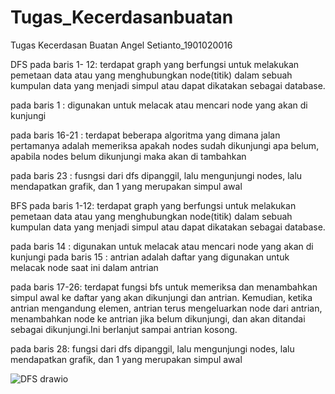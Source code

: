 # Tugas_Kecerdasanbuatan
Tugas Kecerdasan Buatan Angel Setianto_1901020016

DFS 
pada baris 1- 12: terdapat graph yang berfungsi untuk melakukan pemetaan data atau yang menghubungkan node(titik) dalam sebuah kumpulan data yang menjadi simpul atau dapat dikatakan sebagai database.

pada baris 1 : digunakan untuk melacak atau mencari node yang akan di kunjungi

pada baris 16-21 : terdapat beberapa algoritma yang dimana jalan pertamanya adalah memeriksa apakah nodes sudah dikunjungi apa belum, apabila nodes belum dikunjungi maka akan di tambahkan 

pada baris 23 : fusngsi dari dfs dipanggil, lalu mengunjungi nodes, lalu mendapatkan grafik, dan 1 yang merupakan simpul awal

BFS
pada baris 1-12: terdapat graph yang berfungsi untuk melakukan pemetaan data atau yang menghubungkan node(titik) dalam sebuah kumpulan data yang menjadi simpul atau dapat dikatakan sebagai database.

pada baris 14 : digunakan untuk melacak atau mencari node yang akan di kunjungi
pada baris 15 : antrian adalah daftar yang digunakan untuk melacak node saat ini dalam antrian

pada baris 17-26:  terdapat fungsi bfs untuk memeriksa dan menambahkan simpul awal ke daftar yang akan dikunjungi dan antrian. Kemudian, ketika antrian mengandung elemen, antrian terus mengeluarkan node dari antrian, menambahkan node ke antrian jika belum dikunjungi, dan akan ditandai sebagai dikunjungi.Ini berlanjut sampai antrian kosong.

pada baris 28: fungsi dari dfs dipanggil, lalu mengunjungi nodes, lalu mendapatkan grafik, dan 1 yang merupakan simpul awal

![DFS drawio](https://user-images.githubusercontent.com/86311770/135489289-2e68c47d-e169-4616-8627-8b241b04ed6c.png)


